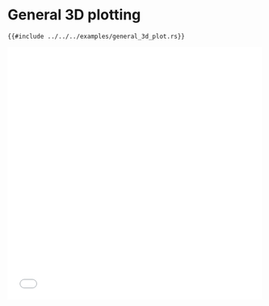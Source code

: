 # General 3D plotting

```rust,ignore
{{#include ../../../examples/general_3d_plot.rs}}
```

<iframe src="../figures/general_3d_plot.html" width="100%" height="500" frameborder="0"></iframe>
